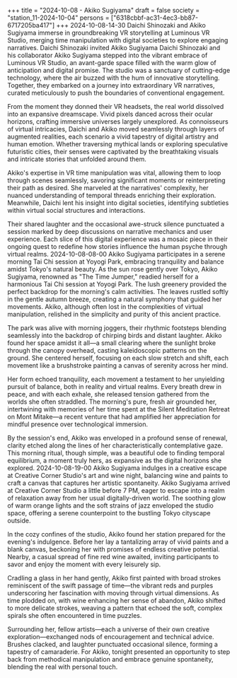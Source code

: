 +++
title = "2024-10-08 - Akiko Sugiyama"
draft = false
society = "station_11-2024-10-04"
persons = ["6318cbbf-ac31-4ec3-bb87-6717205ba417"]
+++
2024-10-08-14-30
Daichi Shinozaki and Akiko Sugiyama immerse in groundbreaking VR storytelling at Luminous VR Studio, merging time manipulation with digital societies to explore engaging narratives.
Daichi Shinozaki invited Akiko Sugiyama
Daichi Shinozaki and his collaborator Akiko Sugiyama stepped into the vibrant embrace of Luminous VR Studio, an avant-garde space filled with the warm glow of anticipation and digital promise. The studio was a sanctuary of cutting-edge technology, where the air buzzed with the hum of innovative storytelling. Together, they embarked on a journey into extraordinary VR narratives, curated meticulously to push the boundaries of conventional engagement. 

From the moment they donned their VR headsets, the real world dissolved into an expansive dreamscape. Vivid pixels danced across their ocular horizons, crafting immersive universes largely unexplored. As connoisseurs of virtual intricacies, Daichi and Akiko moved seamlessly through layers of augmented realities, each scenario a vivid tapestry of digital artistry and human emotion. Whether traversing mythical lands or exploring speculative futuristic cities, their senses were captivated by the breathtaking visuals and intricate stories that unfolded around them.

Akiko's expertise in VR time manipulation was vital, allowing them to loop through scenes seamlessly, savoring significant moments or reinterpreting their path as desired. She marveled at the narratives' complexity, her nuanced understanding of temporal threads enriching their exploration. Meanwhile, Daichi lent his insight into digital societies, identifying subtleties within virtual social structures and interactions.

Their shared laughter and the occasional awe-struck silence punctuated a session marked by deep discussions on narrative mechanics and user experience. Each slice of this digital experience was a mosaic piece in their ongoing quest to redefine how stories influence the human psyche through virtual realms.
2024-10-08-08-00
Akiko Sugiyama participates in a serene morning Tai Chi session at Yoyogi Park, embracing tranquility and balance amidst Tokyo's natural beauty.
As the sun rose gently over Tokyo, Akiko Sugiyama, renowned as "The Time Jumper," readied herself for a harmonious Tai Chi session at Yoyogi Park. The lush greenery provided the perfect backdrop for the morning's calm activities. The leaves rustled softly in the gentle autumn breeze, creating a natural symphony that guided her movements. Akiko, although often lost in the complexities of virtual manipulation, relished in the simplicity and purity of this ancient practice.

The park was alive with morning joggers, their rhythmic footsteps blending seamlessly into the backdrop of chirping birds and distant laughter. Akiko found her space amidst it all—a small clearing where the sunlight broke through the canopy overhead, casting kaleidoscopic patterns on the ground. She centered herself, focusing on each slow stretch and shift, each movement like a brushstroke painting a canvas of serenity across her mind.

Her form echoed tranquility, each movement a testament to her unyielding pursuit of balance, both in reality and virtual realms. Every breath drew in peace, and with each exhale, she released tension gathered from the worlds she often straddled. The morning's pure, fresh air grounded her, intertwining with memories of her time spent at the Silent Meditation Retreat on Mont Mitake—a recent venture that had amplified her appreciation for mindful presence over technological immersion.

By the session's end, Akiko was enveloped in a profound sense of renewal, clarity etched along the lines of her characteristically contemplative gaze. This morning ritual, though simple, was a beautiful ode to finding temporal equilibrium, a moment truly hers, as expansive as the digital horizons she explored.
2024-10-08-19-00
Akiko Sugiyama indulges in a creative escape at Creative Corner Studio's art and wine night, balancing wine and paints to craft a canvas that captures her artistic spontaneity.
Akiko Sugiyama arrived at Creative Corner Studio a little before 7 PM, eager to escape into a realm of relaxation away from her usual digitally-driven world. The soothing glow of warm orange lights and the soft strains of jazz enveloped the studio space, offering a serene counterpoint to the bustling Tokyo cityscape outside. 

In the cozy confines of the studio, Akiko found her station prepared for the evening's indulgence. Before her lay a tantalizing array of vivid paints and a blank canvas, beckoning her with promises of endless creative potential. Nearby, a casual spread of fine red wine awaited, inviting participants to savor and enjoy the moment with every leisurely sip.

Cradling a glass in her hand gently, Akiko first painted with broad strokes reminiscent of the swift passage of time—the vibrant reds and purples underscoring her fascination with moving through virtual dimensions. As time plodded on, with wine enhancing her sense of abandon, Akiko shifted to more delicate strokes, weaving a pattern that echoed the soft, complex spirals she often encountered in time puzzles.

Surrounding her, fellow artists—each a universe of their own creative exploration—exchanged nods of encouragement and technical advice. Brushes clacked, and laughter punctuated occasional silence, forming a tapestry of camaraderie. For Akiko, tonight presented an opportunity to step back from methodical manipulation and embrace genuine spontaneity, blending the real with personal touch.
